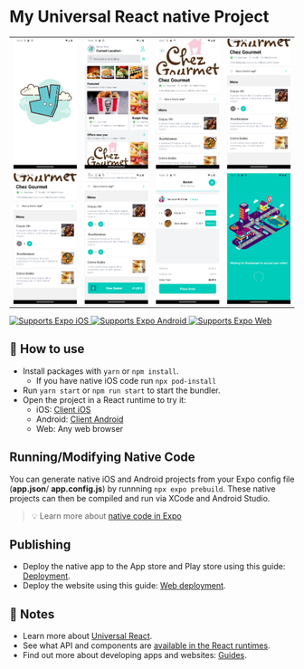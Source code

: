 # My Universal React native Project

<table>
  <tr>
    <td align="center">
      <img src="covers/cover1.png?raw=true" alt="Template Screenshot" width="200">
    </td>
    <td align="center">
      <img src="covers/cover2.png?raw=true" alt="Template Screenshot" width="200">
    </td>
    <td align="center">
      <img src="covers/cover3.png?raw=true" alt="Template Screenshot" width="200">
    </td>
    <td align="center">
      <img src="covers/cover4.png?raw=true" alt="Template Screenshot" width="200">
    </td>
  </tr>
  <tr>
    <td align="center">
      <img src="covers/cover4.png?raw=true" alt="Template Screenshot" width="200">
    </td>
    <td align="center">
      <img src="covers/cover5.png?raw=true" alt="Template Screenshot" width="200">
    </td>
    <td align="center">
      <img src="covers/cover6.png?raw=true" alt="Template Screenshot" width="200">
    </td>
    <td align="center">
      <img src="covers/cover7.png?raw=true" alt="Template Screenshot" width="200">
    </td>
  </tr>
</table>

<p>
  <!-- iOS -->
  <a href="https://itunes.apple.com/app/apple-store/id982107779">
    <img alt="Supports Expo iOS" longdesc="Supports Expo iOS" src="https://img.shields.io/badge/iOS-4630EB.svg?style=flat-square&logo=APPLE&labelColor=999999&logoColor=fff" />
  </a>
  <!-- Android -->
  <a href="https://play.google.com/store/apps/details?id=host.exp.exponent&referrer=blankexample">
    <img alt="Supports Expo Android" longdesc="Supports Expo Android" src="https://img.shields.io/badge/Android-4630EB.svg?style=flat-square&logo=ANDROID&labelColor=A4C639&logoColor=fff" />
  </a>
  <!-- Web -->
  <a href="https://docs.expo.dev/workflow/web/">
    <img alt="Supports Expo Web" longdesc="Supports Expo Web" src="https://img.shields.io/badge/web-4630EB.svg?style=flat-square&logo=GOOGLE-CHROME&labelColor=4285F4&logoColor=fff" />
  </a>
</p>

## 🚀 How to use

- Install packages with `yarn` or `npm install`.
  - If you have native iOS code run `npx pod-install`
- Run `yarn start` or `npm run start` to start the bundler.
- Open the project in a React runtime to try it:
  - iOS: [Client iOS](https://itunes.apple.com/app/apple-store/id982107779)
  - Android: [Client Android](https://play.google.com/store/apps/details?id=host.exp.exponent&referrer=blankexample)
  - Web: Any web browser

## Running/Modifying Native Code

You can generate native iOS and Android projects from your Expo config file (**app.json**/ **app.config.js**) by runnning `npx expo prebuild`. These native projects can then be compiled and run via XCode and Android Studio.

> 💡 Learn more about [native code in Expo](https://docs.expo.dev/workflow/customizing/)

## Publishing

- Deploy the native app to the App store and Play store using this guide: [Deployment](https://docs.expo.dev/distribution/app-stores/).
- Deploy the website using this guide: [Web deployment](https://docs.expo.dev/distribution/publishing-websites/).

## 📝 Notes

- Learn more about [Universal React](https://docs.expo.dev/).
- See what API and components are [available in the React runtimes](https://docs.expo.dev/versions/latest/).
- Find out more about developing apps and websites: [Guides](https://docs.expo.dev/guides/).
